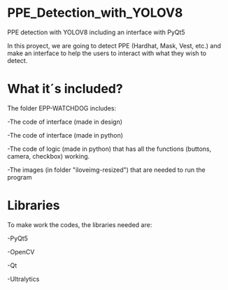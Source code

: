 # PPE_Detection_with_YOLOV8
 PPE detection with YOLOV8 including an interface with PyQt5

 In this proyect, we are going to detect PPE (Hardhat, Mask, Vest, etc.) and make an interface to help the users to interact with what they wish to detect.

# What it´s included?
 The folder EPP-WATCHDOG includes:
 
 -The code of interface (made in design)
 
 -The code of interface (made in python)
 
 -The code of logic (made in python) that has all the functions (buttons, camera, checkbox) working.

 -The images (in folder "iloveimg-resized") that are needed to run the program

 # Libraries
  To make work the codes, the libraries needed are:
  
  -PyQt5
  
  -OpenCV
  
  -Qt
  
  -Ultralytics
